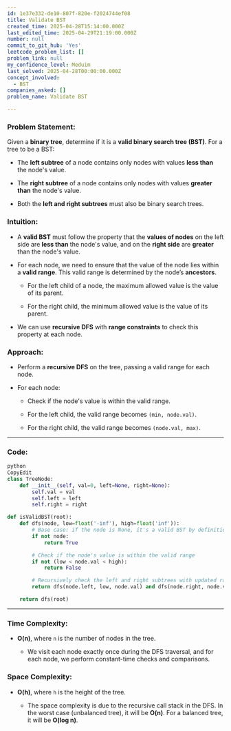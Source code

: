 ```yaml
---
id: 1e37e332-de10-807f-820e-f2024744ef08
title: Validate BST
created_time: 2025-04-28T15:14:00.000Z
last_edited_time: 2025-04-29T21:19:00.000Z
number: null
commit_to_git_hub: 'Yes'
leetcode_problem_list: []
problem_link: null
my_confidence_level: Meduim
last_solved: 2025-04-28T00:00:00.000Z
concept_involved:
  - BST
companies_asked: []
problem_name: Validate BST

---
```


### **Problem Statement**:

Given a **binary tree**, determine if it is a **valid binary search tree (BST)**. For a tree to be a BST:

*   The **left subtree** of a node contains only nodes with values **less than** the node's value.

*   The **right subtree** of a node contains only nodes with values **greater than** the node's value.

*   Both the **left and right subtrees** must also be binary search trees.

### **Intuition**:

*   A **valid BST** must follow the property that the **values of nodes** on the left side are **less than** the node's value, and on the **right side** are **greater** than the node's value.

*   For each node, we need to ensure that the value of the node lies within a **valid range**. This valid range is determined by the node’s **ancestors**.

    *   For the left child of a node, the maximum allowed value is the value of its parent.

    *   For the right child, the minimum allowed value is the value of its parent.

*   We can use **recursive DFS** with **range constraints** to check this property at each node.

### **Approach**:

*   Perform a **recursive DFS** on the tree, passing a valid range for each node.

*   For each node:

    *   Check if the node's value is within the valid range.

    *   For the left child, the valid range becomes `(min, node.val)`.

    *   For the right child, the valid range becomes `(node.val, max)`.

***

### **Code**:

```python
python
CopyEdit
class TreeNode:
    def __init__(self, val=0, left=None, right=None):
        self.val = val
        self.left = left
        self.right = right

def isValidBST(root):
    def dfs(node, low=float('-inf'), high=float('inf')):
        # Base case: if the node is None, it's a valid BST by definition
        if not node:
            return True

        # Check if the node's value is within the valid range
        if not (low < node.val < high):
            return False

        # Recursively check the left and right subtrees with updated ranges
        return dfs(node.left, low, node.val) and dfs(node.right, node.val, high)

    return dfs(root)


```

***

### **Time Complexity**:

*   **O(n)**, where `n` is the number of nodes in the tree.

    *   We visit each node exactly once during the DFS traversal, and for each node, we perform constant-time checks and comparisons.

### **Space Complexity**:

*   **O(h)**, where `h` is the height of the tree.

    *   The space complexity is due to the recursive call stack in the DFS. In the worst case (unbalanced tree), it will be **O(n)**. For a balanced tree, it will be **O(log n)**.
